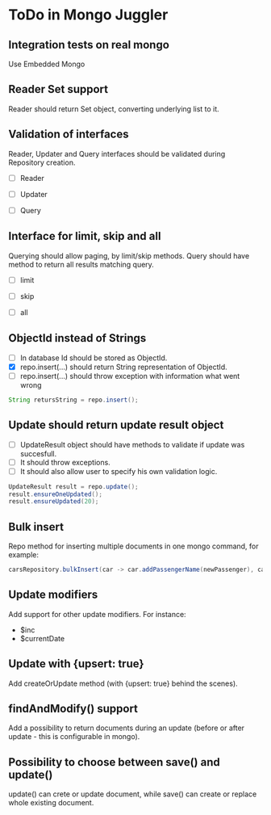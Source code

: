 ToDo in Mongo Juggler
=======================

Integration tests on real mongo
-------------------------------
Use Embedded Mongo

Reader Set support
------------------
Reader should return Set object, converting underlying list to it.


Validation of interfaces
------------------------
Reader, Updater and Query interfaces should be validated during Repository creation.
- [ ] Reader
- [ ] Updater
- [ ] Query


Interface for limit, skip and all
---------------------------------
Querying should allow paging, by limit/skip methods.
Query should have method to return all results matching query.
- [ ] limit
- [ ] skip
- [ ] all


ObjectId instead of Strings
---------------------------
- [ ] In database Id should be stored as ObjectId.
- [X] repo.insert(...) should return String representation of ObjectId.
- [ ] repo.insert(...) should throw exception with information what went wrong
```java
String retursString = repo.insert();
```

Update should return update result object
-----------------------------------------
- [ ] UpdateResult object should have methods to validate if update was succesfull.
- [ ] It should throw exceptions.
- [ ] It should also allow user to specify his own validation logic.
```java
UpdateResult result = repo.update();
result.ensureOneUpdated();
result.ensureUpdated(20);
```

Bulk insert
-----------
Repo method for inserting multiple documents in one mongo command, for example:
```java
carsRepository.bulkInsert(car -> car.addPassengerName(newPassenger), car -> car.addPassengerName(newPassenger2));
```

Update modifiers
----------------
Add support for other update modifiers. For instance:
- $inc
- $currentDate

Update with {upsert: true}
----------------
Add createOrUpdate method (with {upsert: true} behind the scenes).

findAndModify() support
----------------
Add a possibility to return documents during an update (before or after update - this is configurable in mongo).

Possibility to choose between save() and update()
----------------
update() can crete or update document, while save() can create or replace whole existing document.
